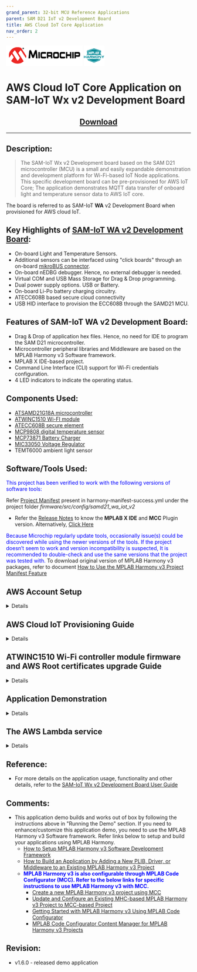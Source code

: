 ```yaml
---
grand_parent: 32-bit MCU Reference Applications
parent: SAM D21 IoT v2 Development Board
title: AWS Cloud IoT Core Application
nav_order: 2
---
```

<img src = "images/microchip_logo.png">
<img src = "images/microchip_mplab_harmony_logo_small.png">

<h1> AWS Cloud IoT Core Application on SAM-IoT Wx v2 Development Board </h1>
<h2 align="center"> <a href="https://github.com/Microchip-MPLAB-Harmony/reference_apps/releases/latest/download/samiot2_aws_cloud_core.zip" > Download </a> </h2>

---

## Description:

> The SAM-IoT Wx v2 Development board based on the SAM D21 microcontroller (MCU) is a small and easily expandable demonstration and development platform for Wi-Fi-based IoT Node applications. This specific development board can be pre-provisioned for AWS IoT Core; The application demonstrates MQTT data transfer of onboard light and temperature sensor data to AWS IoT core.  

The board is referred to as SAM-IoT **WA** v2 Development Board when provisioned for AWS cloud IoT.

## Key Highlights of [SAM-IoT WA v2 Development Board](https://www.microchip.com/en-us/development-tool/EV62V87A):

* On-board Light and Temperature Sensors.
* Additional sensors can be interfaced using "click boards" through an on-board [mikroBUS connector](https://www.mikroe.com/click).
* On-board nEDBG debugger. Hence, no external debugger is needed.
* Virtual COM and USB Mass Storage for Drag & Drop programming.
* Dual power supply options. USB or Battery.
* On-board Li-Po battery charging circuitry.
* ATECC608B based secure cloud connectivity
* USB HID interface to provision the ECC608B through the SAMD21 MCU.

## Features of SAM-IoT WA v2 Development Board:

* Drag & Drop of application hex files. Hence, no need for IDE to program the SAM D21 microcontroller.
* Microcontroller peripheral libraries and Middleware are based on the MPLAB Harmony v3 Software framework.
* MPLAB X IDE-based project.
* Command Line Interface (CLI) support for Wi-Fi credentials configuration.
* 4 LED indicators to indicate the operating status.

## Components Used:

- [ATSAMD21G18A microcontroller](https://www.microchip.com/wwwproducts/en/ATsamd21g18)
- [ATWINC1510 Wi-FI module](https://www.microchip.com/wwwproducts/en/ATwinc1500)
- [ATECC608B secure element](https://www.microchip.com/wwwproducts/en/ATECC608B)
- [MCP9808 digital temperature sensor](https://www.microchip.com/en-us/product/MCP9808)
- [MCP73871 Battery Charger](https://ww1.microchip.com/downloads/en/DeviceDoc/MCP73871-Data-Sheet-20002090E.pdf)
- [MIC33050 Voltage Regulator](https://www.microchip.com/wwwproducts/en/MIC33050)
- TEMT6000 ambient light sensor

## Software/Tools Used:

<span style="color:blue"> This project has been verified to work with the following versions of software tools:</span>  

Refer [Project Manifest](./firmware/src/config/samd21_wa_iot_v2/harmony-manifest-success.yml) present in harmony-manifest-success.yml under the project folder *firmware/src/config/samd21_wa_iot_v2*  

- Refer the [Release Notes](../../../release_notes.md#development-tools) to know the **MPLAB X IDE** and **MCC** Plugin version. Alternatively, [Click Here](https://github.com/Microchip-MPLAB-Harmony/reference_apps/blob/master/release_notes.md#development-tools)  

<span style="color:blue"> Because Microchip regularly update tools, occasionally issue(s) could be discovered while using the newer versions of the tools. If the project doesn’t seem to work and version incompatibility is suspected, It is recommended to double-check and use the same versions that the project was tested with. </span> To download original version of MPLAB Harmony v3 packages, refer to document [How to Use the MPLAB Harmony v3 Project Manifest Feature](https://ww1.microchip.com/downloads/en/DeviceDoc/How-to-Use-the-MPLAB-Harmony-v3-Project-Manifest-Feature-DS90003305.pdf)

## <a id="aws_demo_account_setup"> </a>

## AWS Account Setup

<details>
  <summary> Details
</summary>
To run the AWS Cloud IoT core solution, an AWS account is required. The following are the steps to configure an AWS account.

Amazon Web Services (AWS) provides computing services for a fee. Some are offered for free on a trial or small-scale basis. By signing up for your AWS account, you are establishing an account to access a wide range of computing services.

Think of your AWS account as your root account for AWS services. It is very powerful and gives you complete access. Be sure to protect your username and password. You control access to your AWS account by creating individual users and groups using the Identity and Access Management (IAM) Console. You also assign policies (permissions) to the group from the IAM Console.

### Create your own AWS account

1. Create AWS account. Go to [AWS](https://aws.amazon.com) website and follow instructions to create your own AWS account. Additional details can be found at [create and activate a new AWS account.](https://aws.amazon.com/premiumsupport/knowledge-center/create-and-activate-aws-account)  

2. Secure root account with MFA (multi-factor authentication)  
   This is an important step to better secure your root account against attackers. Anyone logging in not only needs to know the password, but also a constantly changing code generated by an MFA device.  
   AWS recommends a number of MFA device options at the following link: https://aws.amazon.com/iam/details/mfa/  
   The quickest solution is a virtual MFA device running on a phone. These apps provide the ability to scan the QR code AWS will generate to set up the MFA device.  
   
       a. Return to https://aws.amazon.com/ and click the Sign In to the Console.  
       b. If it asks for an IAM user name and password, select the Sign-in using root account credentials link.  
       c. Enter the email and password for your AWS account.
       d. Under Find Services search for IAM and select it to bring up the Identity and Access Management options.  
       e. Click on Activate MFA (Multi-factor Authentication) on your root account.  
       f. Create an admin IAM user AWS best practices recommend not using your root account for standard administrative tasks, but to create a special admin user for those tasks. See https://docs.aws.amazon.com/IAM/latest/UserGuide/best-practices.html#lock-away-credentials  

3. Follow the instructions at https://docs.aws.amazon.com/IAM/latest/UserGuide/getting-started_create-admin-group.html for creating an admin user.  

4. Enable MFA (multi-factor authentication) for the admin user. See https://docs.aws.amazon.com/IAM/latest/UserGuide/best-practices.html#enable-mfa-for-privileged-users

### Configuring the account using CloudFormation Templates

The usage of a custom PKI with TrustFLEX devices uses the Just-In-Time Registration (JITR) feature of AWS IoT Core. This feature requires a number of resources setup with an AWS account to work. The creation of these resources is automated through the AWS CloudFormation service.  

1. Sign into the [AWS console](https://aws.amazon.com/) using the admin user created in the previous section.  

2. Change to region to ***US East (Ohio) (a.k.a. us-east-2)***. This is done from a dropdown in the top right of the console webpage after logging in.  

3. Under ***Find Services*** search for ***CloudFormation*** and select it to bring up that service.  

4. Click ***Create Stack*** button.  

5. Select Upload a template file from the page of the stack creation.   

6. Click Choose file and upload the **aws-zero-touch-full-setup.yaml** file.  
    **Note**: If running from a China region, you’ll need to select the aws-zero-touch-full- setup-cn.yaml instead. These files are available in **~/.trustplatform** folder.  

7. Click ***Next*** to move on to the stack details.  

8. Enter ***TrustFLEX*** as the stack name. Actual name isn’t important, just has to be unique.  

9. Enter a password for the user that will be created to run the demo under UserPassword.  

10. Click ***Next*** to move on to the stack options. Nothing needs to be changed here.  

11. Click ***Next*** to move on to the stack review.  

12. Check the acknowledgement box regarding IAM resources at the bottom of the page.  

13. Click ***Create Stack*** to start the resource creation.  

14. Wait until the stack creation completes. This can take a few minutes. Once done, the stack you created will show as CREATE_COMPLETE.  

15. Save demo credentials. Click the Outputs tab for the stack to see the credentials to be saved.  

16. Save the credentials to **aws_credentials.yaml** file in **"~/.trustplatform/aws_credentials.yaml"** folder.  
    **Note**: **~** Indicates windows home directory is /user/username 

</details>

## <a id="AWS_Cloud_IoT_Provisioning_Guide"> </a>

## AWS Cloud IoT Provisioning Guide

<details>
  <summary> Details
</summary>

<span style="color:red"> **If this is the first time you are building/running this version of the demo, you must complete this step before proceeding further. Otherwise, you may skip this step.** </span>

1. Install Trust Platform Design Suite version 2 [TPDSv2](https://www.microchip.com/en-us/product/SW-TPDSV2#Software)

2. Launch Trust Platform Design Suite v2 from windows search bar, a window launches as shown below  
   
   <img src = "images/tpds1.png">

3. Select "Trust Platform Design Suite" in **webviews** and Click on **Usecases**  
   
   <img src = "images/tpds2.png">

4. In **Select Security Solution**, Under **Use Cases** select **AWS IoT Authentication**
   
   <img src = "images/tpds3.png">

5. Scroll Down and in **Available solution by provisioning flow** select **AWS IoT Authentication** under **TrustFLEX**  
   
   <img src = "images/tpds4.png">

6. A Usecase gets launched. click on **AWS Connect-IoT Auth-TFLEX** from the **Usescases**  
    <img src = "images/tpds5.png">  

7. AWS Cloud Connect – IoT Authentication page launches as shown below  
   
   <img src = "images/tpds6.png">

8. Scroll down and select EV62V87A Development board  
   
   <img src = "images/tpds12.png">

9. Connect SAM-IoT Wx v2 Development Board to PC running Trust Platform Design Suite

10. Ensure MPLAB X Path is set in File -> Preference under System Settings in TPDS. This helps to program the provisioner kit firmware to the SAM-IoT Wx v2 Development Board

11. Scroll down to transaction diagram  
    
    <img src = "images/tpds7.png">

12. Click on Icon **1** and wait till a green right mark appears.  
    
    <img src = "images/tpds8.png">

13. Sequentially Click on Icon **2**, **3** and **4**  
    <img src = "images/tpds9.png">  

14. Note the output in the output window on the right side

</details>

## <a id="WINC_Firmware_upgrade"> </a>

## ATWINC1510 Wi-Fi controller module firmware and AWS Root certificates upgrade Guide

<details>
  <summary> Details
</summary>

<span style="color:red"> **If the SAM-IoT Wx v2 development board is glowing RED LED (Indicates ATWINC1510 Wi-Fi controller module firmware is not up to date), follow the below steps to upgrade the ATWINC1510 firmware. Otherwise(if it glows <font color="green"> GREEN </font>), you may skip this step.** </span>

1. Click on **C Source Folder** in TPDS transaction diagram  
   
   <img src = "images/tpds13.png">

2. In windows explorer, Application folder gets open  
   
   <img src = "images/tpds14_1.png">

3. Click on **utilities** folder

4. Click on **winc_provisioner.bat**, It automatically downloads the ATWINC1510 firmware package and runs the necessary commands using the command prompt.
   
   <img src = "images/tpds15.png">
   <img src = "images/tpds16.png">

5. Select the communication (COM) port identified for "SAM-IoT Wx v2" development board from the drop down list and click OK
   
   <img src = "images/tpds17.png">

6. Wait till verify passed message comes up, as shown below, and then click on enter to close the command prompt; if it fails, reconnect the board and try again.
   
   <img src = "images/firmware_upg1.png">

</details>

## Application Demonstration

<details>
  <summary> Details
</summary>

The following sections describes the steps to run the application.  

### 1. How to setup the SAM-IoT WA v2 Development Board

- Connect the SAM-IoT WA v2 Development board to the host PC's USB port to power-up the board.  
  
  <img src = "images/hardware_setup.png">  

- Alternatively, the board can be powered using a Li-Po battery. The board must be connected through a USB port to perform a firmware upgrade or Wi-Fi configuration.  

- Once connected to a PC, a mass storage drive icon by the name **CURIOSITY** will appear.
  
  <img src = "images/curiosity.png">  

- Drag and Drop the hex file present in the **samiot2_aws_cloud_core\hex** folder or use MPLAB X IDE to Program. Check section **Firmware upgrade and Wi-Fi configuration process** below for more detail

- Configure the Wi-Fi Credentials using **Wi-Fi configuration through CLI** method explained Below.  

### 2. Firmware upgrade and Wi-Fi configuration process

#### Firmware upgrade through TPDS and MPLAB X IDE

- Click on **MPLAB X Project**. A project opens in MPLAB X IDE. Build and program the firmware  
  
    <img src = "images/tpds18_1.png">  

#### Firmware upgrade through Drag & Drop

- Download the latest version of the hex file from the [hex folder](./hex).
  
    <img src = "images/firmware_upg.png">  

- Drag & Drop the downloaded .hex file onto the CURIOSITY drive.      

- This will automatically program the microcontroller with the provided .hex file. There is no need to open the MPLAB X IDE to program the .hex file.  

#### Firmware upgrade through MPLAB X IDE

- Most developers usually follow this method to program the .hex file from the MPLAB X IDE environment.

#### Wi-Fi configuration through CLI

- Open a terminal application on the host PC for the virtual COM port of the connected SAM-IoT WA v2 Development board, with 9600-8-None-1 settings.  

- Just enter the below command to set the Wi-Fi credentials.<br>
  
    ***`wifi < SSID >,< PASSWORD >,< SECURITY TYPE >`***  
    example : ***`wifi microchip,microchip@123,2`***  
  
  **Note** : No need of repeating this step every time while running the demo, Device remembers last used WiFi credentials and tries to connect to it. If WiFi credentials changes, this step should be performed.

### 3. Running the demo application

- If the Wi-Fi network is active, then the SAM-IoT WA v2 Development board establishes connectivity with the Wi-Fi network, sets the Blue LED, securely connects to the AWS IoT cloud, and sets the Green LED.

- After a successful connection, the SAM-IoT WA v2 Development board pushes the real-time light and temperature sensors data to the AWS IoT cloud page and toggles the Yellow LED. If not, Red LED glows, indicating ERROR.  
  
    <img src = "images/aws.png">  
  
    **Note :** AWS cloud path to visualize the data pushed from the device "AWS IOT > Manage > Things > ThingNAME (ThingNAME = device_serialnumber) > classic Shadow"  

</details>

## The AWS Lambda service

<details>
  <summary> Details
</summary>   
AWS Lambda is a service that enables code to be run in the cloud without worrying about things like provisioning, server management, and scalability. It natively supports many different programming languages, and interfaces with a wide range of other AWS services to facilitate cloud development.

we will use AWS Lambda to transfer temperature and light sensor data from SAM-IoT Development Board to cloud watch. The main concept that we will focus on is how to route data between AWS Lambda and AWS IoT Core.

1. Sensor data is sent from connected devices to the AWS Cloud as MQTT messages.
2. The data is forwarded from AWS IoT Core to AWS Lambda, where it is routed to cloud watch for plotting the graph.

### Creating a Role in AWS IAM

1. Sign in to the ***[AWS Management Console](https://aws.amazon.com/console/)*** and select the ***IAM*** service.

2. Select ***Roles*** under ***Access Management*** in the menu on the left-hand side

3. Click ***Create role***.

4. Select ***AWS service*** as the trusted entity.

5. Select ***Lambda*** as the use case.

6. Click ***Next: Permissions***.

7. Attach the ***AWSIoTDataAccess***, ***CloudWatchFullAccess*** and ***AWSLambdaBasicExecutionRole*** permission policies by using the search bar and ticking the relevant boxes. This will allow our Lambda function to send data to the AWS IoT Core and use Amazon CloudWatch logs. We will not cover Amazon CloudWatch in this tutorial, but it could be a useful tool for debugging your application later on.

8. Click ***Next: Tags***.

9. Click ***Next: Review***.

10. Enter ***Lambda_IoT_role*** as the Role name.

11. Click ***Create role***

### Designing an AWS Lambda function

#### Creating an empty Lambda function

AWS Lambda is a service that enables us to run code in the cloud without worrying about server management. It can be set up to send and receive data from many different services, such as AWS IoT Core, which we will make use of in this tutorial. To create an AWS Lambda function:

1. Sign in to the ***AWS Management Console*** and select the ***Lambda*** service.

2. Select ***Functions*** in the menu on the left-hand side.

3. Click on ***Create function***.

4. Choose ***Author from scratch***.

5. Enter ***iot_Core_to_CwMetrics*** as the Function name.

6. Select ***Python 3.8*** as the Runtime.

7. Expand ***Choose or create an execution*** role under ***Permissions*** and select ***Use an existing role***.

8. Select the ***Lambda_IoT_role*** that we defined earlier

9. Click on ***Create function***.

When the AWS Lambda function has been successfully created, the user should be redirected to the Configuration page for the iot_Core_to_CwMetrics function. This page can also be found by selecting Functions in the menu on the left-hand side in AWS Lambda and then selecting the function from the list.

### Triggering the Lambda function for relevant MQTT packages

The next step is to configure the Lambda function to trigger when messages containing sensor data are published over MQTT in AWS IoT Core:

1. On the Lambda function's configuration page, expand the ***Designer*** panel.

2. Click on ***Add trigger***.

3. Select ***AWS IoT*** as the trigger in the dropdown menu.

4. Select ***Custom IoT rule***.

5. In the ***Rule*** dropdown, select ***Create new rule***.

6. Enter ***RouteSensorData*** as the Rule name.

7. Enter ***SELECT * FROM "$aws/things/ThingName/shadow/#"*** as the Rule query statement.  
   **NOTE :** ThingName is the unique serial number of the device

8. Click ***Add***.

### Implementing the Lambda function

1. Ensure that the ***iot_Core_to_CwMetrics*** function is selected in the Designer panel.

2. Paste the following Python code in the editor in the Function code panel
   
   ```
    import json # Python library for dealing with JSON objects
    import boto3 # boto3 is the AWS SDK for Python
   
    cloudwatch = boto3.client('cloudwatch')
   
    #Define payload attributes that may be changed based on device message schema
    ATTRIBUTES = ['temperature','light','state','reported']
   
    # Define CloudWatch namespace
    CLOUDWATCH_NAMESPACE = "thing2/MonitorMetrics"
   
    # Define function to publish the metric data to CloudWatch
    def cw(topic, metricValue, metricName):
        metric_data = {
            'MetricName': metricName,
            'Dimensions': [{'Name': 'topic', 'Value': topic}],
            'Unit': 'None',
            'Value': metricValue,
            'StorageResolution': 1
        }
   
        cloudwatch.put_metric_data(MetricData=[metric_data],Namespace=CLOUDWATCH_NAMESPACE)
        return
   
    # Define the handler to loop through all the messages and looks to see if the message    attributes
    # include light or temp and calls the cw() function if so to publish the custom metrics    to Amazon CloudWatch
    def lambda_handler(event, context):
        my = list(event.values())
        my_list = list(my[0].values())
        print(my_list[0])
   
        for e in my_list[0]:
            print("Received a message: {}".format(str(e)))
            print(e) # Potential test point
   
            # Iterate through each attribute we'd like to publish
            for attribute in ATTRIBUTES:
                # Validate the event payload contains the desired attribute
                if attribute  in e:
                    print("publishing {} to CloudWatch".format(attribute))
                    cw("SAM-IoT", my_list[0][attribute], attribute)
        return event
   ```

3. Click ***Save***

### Visualizing sensor data in cloudwatch

1. Search **CloudWatch** in AWS search box and open it  
   
   <img src = "images/cw1.png">

2. Click on **Dashboard** on the right side of the window under CloudWatch  
   
   <img src = "images/cw2.png">

3. Click on **Create Dashboard**  
   
   <img src = "images/cw3.png">

4. Enter Dashboard name as **samiotv2_dashboard** and click on Create Dashboard  
   
   <img src = "images/cw4.png">

5. Under Add widget Select **Number**  
   
   <img src = "images/cw5.png">

6. Under Add metric graph, select **thing2/MonitorMetrics** and then **topic**  
   <img src = "images/cw6.png">  
   
   <img src = "images/cw7.png">

7. Under **Metrics**, select BOTH **SAM-IoT** temperature and light metrics  
   
   <img src = "images/cw8.png">

8. Navigate to **Graphed metrics** and change the period to 1 second in both temperature and light metrics. Then click on **Create widget**
   
   <img src = "images/cw9.png">

9. Click **Save dashboard**  
   
   <img src = "images/cw10.png">

10. This Dashboard page refreshes every 10 seconds and update the sensor data.
    **Note : ** Your custom dashboard can be found in **CloudWatch > Dashboards > your dash board name** (here it is samiotv2_dashboard)
    
    </details>

## Reference:

- For more details on the application usage, functionality and other details, refer to the [SAM-IoT Wx v2 Development Board User Guide](https://github.com/Microchip-MPLAB-Harmony/reference_apps/releases/latest/download/SAM_IoT_Wx_v2_Development_Board_User_Guide.pdf)

## Comments:

- This application demo builds and works out of box by following the instructions above in "Running the Demo" section. If you need to enhance/customize this application demo, you need to use the MPLAB Harmony v3 Software framework. Refer links below to setup and build your applications using MPLAB Harmony.
  - [How to Setup MPLAB Harmony v3 Software Development Framework](https://ww1.microchip.com/downloads/en/DeviceDoc/How_to_Setup_MPLAB_%20Harmony_v3_Software_Development_Framework_DS90003232C.pdf)
  - [How to Build an Application by Adding a New PLIB, Driver, or Middleware to an Existing MPLAB Harmony v3 Project](http://ww1.microchip.com/downloads/en/DeviceDoc/How_to_Build_Application_Adding_PLIB_%20Driver_or_Middleware%20_to_MPLAB_Harmony_v3Project_DS90003253A.pdf)  
  - <span style="color:blue"> **MPLAB Harmony v3 is also configurable through MPLAB Code Configurator (MCC). Refer to the below links for specific instructions to use MPLAB Harmony v3 with MCC.**</span>
    - [Create a new MPLAB Harmony v3 project using MCC](https://microchipdeveloper.com/harmony3:getting-started-training-module-using-mcc)
    - [Update and Configure an Existing MHC-based MPLAB Harmony v3 Project to MCC-based Project](https://microchipdeveloper.com/harmony3:update-and-configure-existing-mhc-proj-to-mcc-proj)
    - [Getting Started with MPLAB Harmony v3 Using MPLAB Code Configurator](https://www.youtube.com/watch?v=KdhltTWaDp0)
    - [MPLAB Code Configurator Content Manager for MPLAB Harmony v3 Projects](https://www.youtube.com/watch?v=PRewTzrI3iE)

## Revision:

- v1.6.0 - released demo application        
